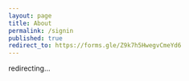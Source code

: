 ```yaml
---
layout: page
title: About
permalink: /signin
published: true
redirect_to: https://forms.gle/Z9k7h5HwegvCmeYd6
---
```



redirecting...
